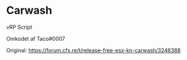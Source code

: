 # Carwash
vRP Script

Omkodet af Taco#0007

Original: https://forum.cfx.re/t/release-free-esx-kn-carwash/3246388
